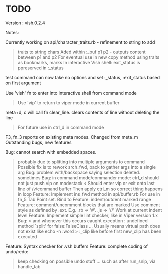 # TODO

Version : vish.0.2.4

Notes:

Currently working on api/character_traits.rb - refinement to string to add 
  > traits to string chars
  > Aded within :_buf p1 p2 - outputs content between p1 and p2
  > For eventual use in new copy method using  traits as bookmarks, marks
In interactive Vish shell:
  > exit_status is ppreserved in :_status

test command can now take no options and set :_status, :exit_status based on first argument


Use 'vish' fn to enter into interactive shell from command mode
  > Use 'vip' to return to viper mode in current buffer

meta+d, c will call fn clear_line. clears contents of line without deleting the line
  > For future use in ctrl_d in command mode

F3, fn_3 reports on existing meta modes. Changed from meta_m
Outstanding bugs, new features

Bug: cannot search with embedded spaces.
  > probably due to splitting into multiple arguments to command
  > Possible fix is to rework srch_fwd, back to gather args into a single arg
Bug: problem with/backspace saying selection deleted. sometimes
Bug: in command mode/commander mode: ctrl_d should not just push vip on modestack
  < Should enter vip or exit onto last line of /v/command buffer
  > Then apply ctrl_m so correct thing happens in loop
Feature: Implement ins_fwd method in api/buffer.rb
  > For use in fn_5 Tab Point set. Bind to 
Feature: indent/outdent marked range
Feature: comment/uncomment blocks that are marked
  > Use comment style as defined by .ext. E.g. .rb => '#'. .js => '//'
  > Work at current indent level
Feature: Implement simple lint checker, like in Viper version 1.x
Bug:  > and whenever this occurs
  > caught exception : undefined method `split' for false:FalseClass
  > ... Usually means virtual path does not exist like echo -n :word > :_clip
  > like before first new_clip has been executed


Feature: Syntax checker for .vsh buffers
Feature: complete coding of undo/redo:
  > keep checking on possible undo stuff ...
  > such as after run_snip, via handle_tab

